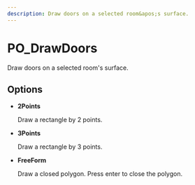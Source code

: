 ```yaml
---
description: Draw doors on a selected room&apos;s surface.
---
```


# PO_DrawDoors

Draw doors on a selected room&apos;s surface.

## Options

* **2Points**

  Draw a rectangle by 2 points.

* **3Points**

  Draw a rectangle by 3 points.

* **FreeForm**

  Draw a closed polygon. Press enter to close the polygon.



